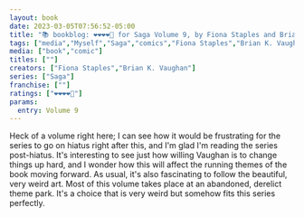 ```yaml
---
layout: book
date: 2023-03-05T07:56:52-05:00
title: "📚 bookblog: ❤️❤️❤️❤️🖤 for Saga Volume 9, by Fiona Staples and Brian K. Vaughan"
tags: ["media","Myself","Saga","comics","Fiona Staples","Brian K. Vaughan"]
media: ["book","comic"]
titles: [""]
creators: ["Fiona Staples","Brian K. Vaughan"]
series: ["Saga"]
franchise: [""]
ratings: ["❤️❤️❤️❤️🖤"]
params:
  entry: Volume 9
---
```

Heck of a volume right here; I can see how it would be frustrating for the series to go on hiatus right after this, and I'm glad I'm reading the series post-hiatus. It's interesting to see just how willing Vaughan is to change things up hard, and I wonder how this will affect the running themes of the book moving forward. As usual, it's also fascinating to follow the beautiful, very weird art. Most of this volume takes place at an abandoned, derelict theme park. It's a choice that is very weird but somehow fits this series perfectly.
